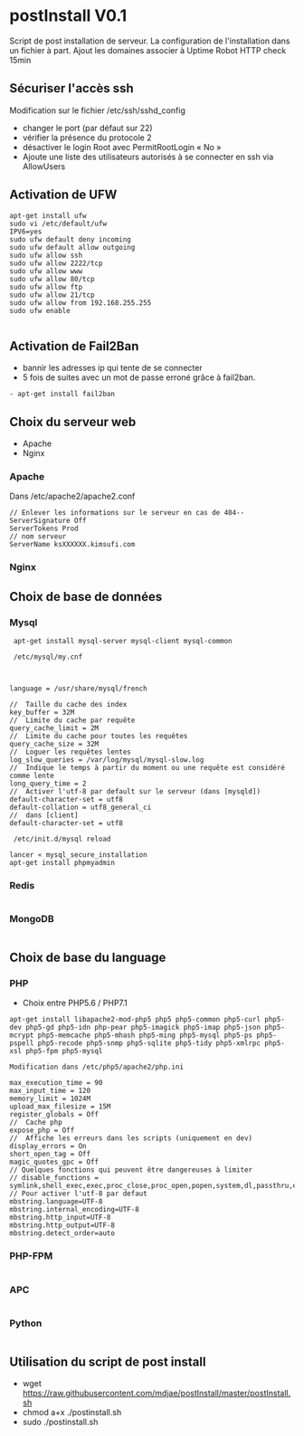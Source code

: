 # postInstall V0.1

Script de post installation  de serveur.
La configuration de l'installation dans un fichier à part.
Ajout les domaines associer à Uptime Robot HTTP check 15min

## Sécuriser l'accès ssh

Modification sur le fichier /etc/ssh/sshd_config

- changer le port (par défaut sur 22)
- vérifier la présence du protocole 2  
- désactiver le login Root avec PermitRootLogin « No » 
- Ajoute une liste des utilisateurs autorisés à se connecter en ssh via AllowUsers 

## Activation de UFW

```
apt-get install ufw
sudo vi /etc/default/ufw
IPV6=yes
sudo ufw default deny incoming
sudo ufw default allow outgoing
sudo ufw allow ssh
sudo ufw allow 2222/tcp
sudo ufw allow www
sudo ufw allow 80/tcp 
sudo ufw allow ftp
sudo ufw allow 21/tcp 
sudo ufw allow from 192.168.255.255
sudo ufw enable


```

## Activation de Fail2Ban

- bannir les adresses ip qui tente de se connecter 
- 5 fois de suites avec un mot de passe erroné grâce à fail2ban.
```
- apt-get install fail2ban
```

## Choix du serveur web 

- Apache
- Nginx

### Apache

Dans /etc/apache2/apache2.conf
```
// Enlever les informations sur le serveur en cas de 404--
ServerSignature Off
ServerTokens Prod
// nom serveur
ServerName ksXXXXXX.kimsufi.com
```
### Nginx



## Choix de base de données


### Mysql

```
 apt-get install mysql-server mysql-client mysql-common
 
 /etc/mysql/my.cnf
 


language = /usr/share/mysql/french

//  Taille du cache des index
key_buffer = 32M
//  Limite du cache par requête
query_cache_limit = 2M
//  Limite du cache pour toutes les requêtes
query_cache_size = 32M
//  Loguer les requêtes lentes
log_slow_queries = /var/log/mysql/mysql-slow.log
//  Indique le temps à partir du moment ou une requête est considéré comme lente
long_query_time = 2
//  Activer l'utf-8 par default sur le serveur (dans [mysqld])
default-character-set = utf8
default-collation = utf8_general_ci
//  dans [client]
default-character-set = utf8

 /etc/init.d/mysql reload
 
lancer « mysql_secure_installation
apt-get install phpmyadmin
``` 
 
### Redis
```
```

 
### MongoDB
```
```

## Choix de base du language

### PHP

- Choix entre PHP5.6 / PHP7.1
```
apt-get install libapache2-mod-php5 php5 php5-common php5-curl php5-dev php5-gd php5-idn php-pear php5-imagick php5-imap php5-json php5-mcrypt php5-memcache php5-mhash php5-ming php5-mysql php5-ps php5-pspell php5-recode php5-snmp php5-sqlite php5-tidy php5-xmlrpc php5-xsl php5-fpm php5-mysql

Modification dans /etc/php5/apache2/php.ini

max_execution_time = 90
max_input_time = 120
memory_limit = 1024M
upload_max_filesize = 15M
register_globals = Off
//  Cache php
expose_php = Off
//  Affiche les erreurs dans les scripts (uniquement en dev)
display_errors = On
short_open_tag = Off
magic_quotes_gpc = Off
// Quelques fonctions qui peuvent être dangereuses à limiter
// disable_functions = symlink,shell_exec,exec,proc_close,proc_open,popen,system,dl,passthru,escapeshellarg,escapeshellcmd
// Pour activer l'utf-8 par defaut
mbstring.language=UTF-8
mbstring.internal_encoding=UTF-8
mbstring.http_input=UTF-8
mbstring.http_output=UTF-8
mbstring.detect_order=auto
```

### PHP-FPM

```
```

### APC


```
```

### Python

 
```
```

## Utilisation du script de post install

- wget https://raw.githubusercontent.com/mdjae/postInstall/master/postInstall.sh
- chmod a+x ./postinstall.sh
- sudo ./postinstall.sh
